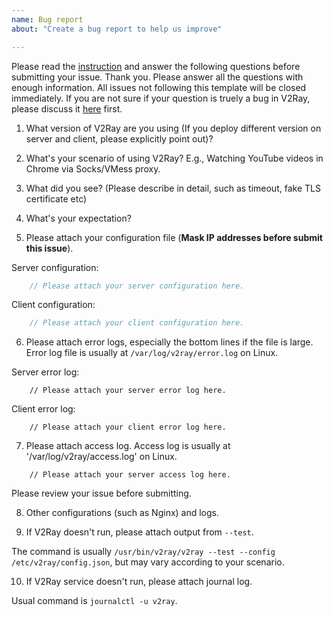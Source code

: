 ```yaml
---
name: Bug report
about: "Create a bug report to help us improve"

---
```


Please read the [instruction](https://github.com/v2ray/v2ray-core/blob/master/.github/SUPPORT.md) and answer the following questions before submitting your issue. Thank you.
Please answer all the questions with enough information. All issues not following this template will be closed immediately.
If you are not sure if your question is truely a bug in V2Ray, please discuss it [here](https://github.com/v2ray/discussion/issues) first.

1) What version of V2Ray are you using (If you deploy different version on server and client, please explicitly point out)?

2) What's your scenario of using V2Ray? E.g., Watching YouTube videos in Chrome via Socks/VMess proxy.

3) What did you see? (Please describe in detail, such as timeout, fake TLS certificate etc)

4) What's your expectation?

5) Please attach your configuration file (**Mask IP addresses before submit this issue**).

Server configuration:
```javascript
    // Please attach your server configuration here.
```

Client configuration:
```javascript
    // Please attach your client configuration here.
```

6) Please attach error logs, especially the bottom lines if the file is large. Error log file is usually at `/var/log/v2ray/error.log` on Linux.

Server error log:
```
    // Please attach your server error log here.
```

Client error log:
```
    // Please attach your client error log here.
```

7) Please attach access log. Access log is usually at '/var/log/v2ray/access.log' on Linux.
```
    // Please attach your server access log here.
```

Please review your issue before submitting.

8) Other configurations (such as Nginx) and logs.

9) If V2Ray doesn't run, please attach output from `--test`.

The command is usually `/usr/bin/v2ray/v2ray --test --config /etc/v2ray/config.json`, but may vary according to your scenario.

10) If V2Ray service doesn't run, please attach journal log.

Usual command is `journalctl -u v2ray`.
